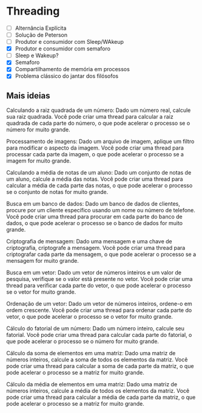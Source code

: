 # Threading

- [ ] Alternância Explícita
- [ ] Solução de Peterson
- [ ] Produtor e consumidor com Sleep/WAkeup
- [x] Produtor e consumidor com semaforo
- [ ] Sleep e Wakeup?
- [x] Semaforo
- [x] Compartilhamento de memória em processos
- [x] Problema clássico do jantar dos filósofos

## Mais ideias

Calculando a raiz quadrada de um número: Dado um número real, calcule sua raiz quadrada. Você pode criar uma thread para calcular a raiz quadrada de cada parte do número, o que pode acelerar o processo se o número for muito grande.

Processamento de imagens: Dado um arquivo de imagem, aplique um filtro para modificar o aspecto da imagem. Você pode criar uma thread para processar cada parte da imagem, o que pode acelerar o processo se a imagem for muito grande.

Calculando a média de notas de um aluno: Dado um conjunto de notas de um aluno, calcule a média das notas. Você pode criar uma thread para calcular a média de cada parte das notas, o que pode acelerar o processo se o conjunto de notas for muito grande.

Busca em um banco de dados: Dado um banco de dados de clientes, procure por um cliente específico usando um nome ou número de telefone. Você pode criar uma thread para procurar em cada parte do banco de dados, o que pode acelerar o processo se o banco de dados for muito grande.

Criptografia de mensagem: Dado uma mensagem e uma chave de criptografia, criptografe a mensagem. Você pode criar uma thread para criptografar cada parte da mensagem, o que pode acelerar o processo se a mensagem for muito grande.

Busca em um vetor: Dado um vetor de números inteiros e um valor de pesquisa, verifique se o valor está presente no vetor. Você pode criar uma thread para verificar cada parte do vetor, o que pode acelerar o processo se o vetor for muito grande.

Ordenação de um vetor: Dado um vetor de números inteiros, ordene-o em ordem crescente. Você pode criar uma thread para ordenar cada parte do vetor, o que pode acelerar o processo se o vetor for muito grande.

Cálculo do fatorial de um número: Dado um número inteiro, calcule seu fatorial. Você pode criar uma thread para calcular cada parte do fatorial, o que pode acelerar o processo se o número for muito grande.

Cálculo da soma de elementos em uma matriz: Dado uma matriz de números inteiros, calcule a soma de todos os elementos da matriz. Você pode criar uma thread para calcular a soma de cada parte da matriz, o que pode acelerar o processo se a matriz for muito grande.

Cálculo da média de elementos em uma matriz: Dado uma matriz de números inteiros, calcule a média de todos os elementos da matriz. Você pode criar uma thread para calcular a média de cada parte da matriz, o que pode acelerar o processo se a matriz for muito grande.
